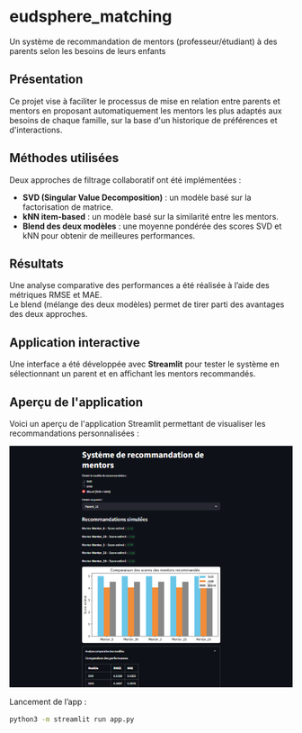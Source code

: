 # eudsphere_matching
Un système de recommandation de mentors (professeur/étudiant) à des parents selon les besoins de leurs enfants

## Présentation  
Ce projet vise à faciliter le processus de mise en relation entre parents et mentors en proposant automatiquement les mentors les plus adaptés aux besoins de chaque famille, sur la base d'un historique de préférences et d'interactions.

## Méthodes utilisées  
Deux approches de filtrage collaboratif ont été implémentées :  
- **SVD (Singular Value Decomposition)** : un modèle basé sur la factorisation de matrice.  
- **kNN item-based** : un modèle basé sur la similarité entre les mentors.  
- **Blend des deux modèles** : une moyenne pondérée des scores SVD et kNN pour obtenir de meilleures performances.

## Résultats  
Une analyse comparative des performances a été réalisée à l’aide des métriques RMSE et MAE.  
Le blend (mélange des deux modèles) permet de tirer parti des avantages des deux approches.

## Application interactive  
Une interface a été développée avec **Streamlit** pour tester le système en sélectionnant un parent et en affichant les mentors recommandés.

## Aperçu de l'application

Voici un aperçu de l'application Streamlit permettant de visualiser les recommandations personnalisées :

![alt text](image.png)

Lancement de l’app :  
```bash
python3 -m streamlit run app.py
